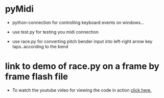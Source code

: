 pyMidi
======

* python-connection for controlling keyboard events on windows...

* use test.py for testing you midi connection

* use race.py for converting pitch bender input into left-right arrow key taps..according to the bend



link to demo of race.py on a frame by frame flash file
======================================================

* To watch the youtube video for viewing the code in action [click here.](http://www.youtube.com/watch?v=BLM7JV56GZg&feature=youtu.be)
